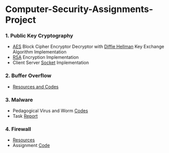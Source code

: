 # Computer-Security-Assignments-Project

### 1. Public Key Cryptography

- [AES]() Block Cipher Encryptor Decryptor with [Diffie Hellman]() Key Exchange Algorithm Implementation
- [RSA]() Encryption Implementation
- Client Server [Socket]() Implementation 

### 2. Buffer Overflow

- [Resources and Codes]()

### 3. Malware

- Pedagogical Virus and Worm [Codes]()
- Task [Report]()

### 4. Firewall

- [Resources]()
- Assignment [Code]()